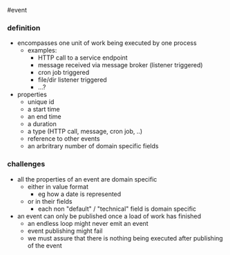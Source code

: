 #event


### definition
* encompasses one unit of work being executed by one process
    * examples:
        * HTTP call to a service endpoint
        * message received via message broker (listener triggered)
        * cron job triggered
        * file/dir listener triggered
        * ...?
* properties
    * unique id
    * a start time
    * an end time 
    * a duration
    * a type (HTTP call, message, cron job, ..)
    * reference to other events
    * an arbritrary number of domain specific fields


### challenges
* all the properties of an event are domain specific
    * either in value format
        * eg how a date is represented
    * or in their fields
        * each non "default" / "technical" field is domain specific
* an event can only be published once a load of work has finished
    * an endless loop might never emit an event
    * event publishing might fail
    * we must assure that there is nothing being executed after publishing of the event